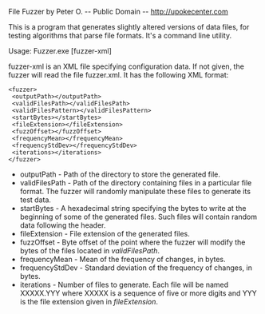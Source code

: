 File Fuzzer by Peter O. -- Public Domain -- http://upokecenter.com

This is a program that generates slightly altered versions
of data files, for testing algorithms that parse file formats.
It's a command line utility.

Usage:
Fuzzer.exe [fuzzer-xml]

fuzzer-xml is an XML file specifying configuration data. If not given, the fuzzer will
read the file fuzzer.xml. It has the following XML format:

    <fuzzer>
     <outputPath></outputPath>
     <validFilesPath></validFilesPath>
     <validFilesPattern></validFilesPattern>
     <startBytes></startBytes>
     <fileExtension></fileExtension>
     <fuzzOffset></fuzzOffset>
     <frequencyMean></frequencyMean>
     <frequencyStdDev></frequencyStdDev>
     <iterations></iterations>
    </fuzzer>

* outputPath - Path of the directory to store the generated file.
* validFilesPath - Path of the directory containing files in a particular file
  format. The fuzzer will randomly manipulate these files to generate its
  test data.
* startBytes - A hexadecimal string specifying the bytes to write at the
  beginning of some of the generated files. Such files will contain random
  data following the header.
* fileExtension - File extension of the generated files.
* fuzzOffset - Byte offset of the point where the fuzzer will modify the
  bytes of the files located in _validFilesPath_.
* frequencyMean - Mean of the frequency of changes, in bytes.
* frequencyStdDev - Standard deviation of the frequency of changes, in bytes.
* iterations - Number of files to generate. Each file will be named XXXXX.YYY
  where XXXXX is a sequence of five or more digits and YYY is the file
  extension given in _fileExtension_.
